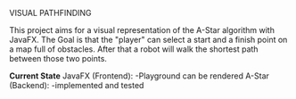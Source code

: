 VISUAL PATHFINDING

This project aims for a visual representation of the A-Star algorithm with JavaFX.
The Goal is that the "player" can select a start and a finish point on a map full of obstacles.
After that a robot will walk the shortest path between those two points.

**Current State**
JavaFX (Frontend):
-Playground can be rendered
A-Star (Backend):
-implemented and tested


